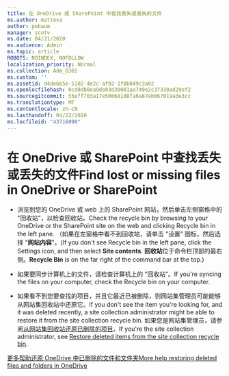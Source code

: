```yaml
---
title: 在 OneDrive 或 SharePoint 中查找丢失或丢失的文件
ms.author: matteva
author: pebaum
manager: scotv
ms.date: 04/21/2020
ms.audience: Admin
ms.topic: article
ROBOTS: NOINDEX, NOFOLLOW
localization_priority: Normal
ms.collection: Adm_O365
ms.custom: ''
ms.assetid: d4de6b5e-5102-4e2c-af92-1f8b049c3a02
ms.openlocfilehash: 0cd8db0ea9de03d30001aa749e2c37330ad29ef2
ms.sourcegitcommit: 55eff703a17e500681d8fa6a87eb067019ade3cc
ms.translationtype: MT
ms.contentlocale: zh-CN
ms.lasthandoff: 04/22/2020
ms.locfileid: "43716090"
---
```

# <a name="find-lost-or-missing-files-in-onedrive-or-sharepoint"></a><span data-ttu-id="56148-102">在 OneDrive 或 SharePoint 中查找丢失或丢失的文件</span><span class="sxs-lookup"><span data-stu-id="56148-102">Find lost or missing files in OneDrive or SharePoint</span></span>

- <span data-ttu-id="56148-103">浏览到您的 OneDrive 或 web 上的 SharePoint 网站，然后单击左侧窗格中的 "回收站"，以检查回收站。</span><span class="sxs-lookup"><span data-stu-id="56148-103">Check the recycle bin by browsing to your OneDrive or the SharePoint site on the web and clicking Recycle bin in the left pane.</span></span> <span data-ttu-id="56148-104">（如果在左窗格中看不到回收站，请单击 "设置" 图标，然后选择 "**网站内容**"。</span><span class="sxs-lookup"><span data-stu-id="56148-104">(If you don't see Recycle bin in the left pane, click the Settings icon, and then select **Site contents**.</span></span> <span data-ttu-id="56148-105">**回收站**位于命令栏顶部的最右侧。</span><span class="sxs-lookup"><span data-stu-id="56148-105">**Recycle Bin** is on the far right of the command bar at the top.)</span></span> 
    
- <span data-ttu-id="56148-106">如果要同步计算机上的文件，请检查计算机上的 "回收站"。</span><span class="sxs-lookup"><span data-stu-id="56148-106">If you're syncing the files on your computer, check the Recycle bin on your computer.</span></span> 
    
- <span data-ttu-id="56148-107">如果看不到您要查找的项目，并且它最近已被删除，则网站集管理员可能能够从网站集回收站中还原它。</span><span class="sxs-lookup"><span data-stu-id="56148-107">If you don't see the item you're looking for, and it was deleted recently, a site collection administrator might be able to restore it from the site collection recycle bin.</span></span> <span data-ttu-id="56148-108">如果您是网站集管理员，请参阅[从网站集回收站还原已删除的项目](https://go.microsoft.com/fwlink/?linkid=866439)。</span><span class="sxs-lookup"><span data-stu-id="56148-108">If you're the site collection administrator, see [Restore deleted items from the site collection recycle bin](https://go.microsoft.com/fwlink/?linkid=866439).</span></span>
    
[<span data-ttu-id="56148-109">更多帮助还原 OneDrive 中已删除的文件和文件夹</span><span class="sxs-lookup"><span data-stu-id="56148-109">More help restoring deleted files and folders in OneDrive</span></span>](https://go.microsoft.com/fwlink/?linkid=872872)
  


